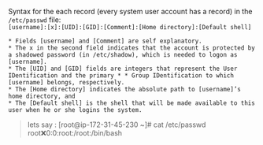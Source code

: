

Syntax for the each record (every system user account has a record) in the ` /etc/passwd ` file:                                                                                     <br />
` [username]:[x]:[UID]:[GID]:[Comment]:[Home directory]:[Default shell] `

    * Fields [username] and [Comment] are self explanatory.
    * The x in the second field indicates that the account is protected by a shadowed password (in /etc/shadow), which is needed to logon as [username].
    * The [UID] and [GID] fields are integers that represent the User IDentification and the primary * * Group IDentification to which [username] belongs, respectively.
    * The [Home directory] indicates the absolute path to [username]’s home directory, and
    * The [Default shell] is the shell that will be made available to this user when he or she logins the system.


> lets say :
[root@ip-172-31-45-230 ~]# cat /etc/passwd
root:x:0:0:root:/root:/bin/bash

